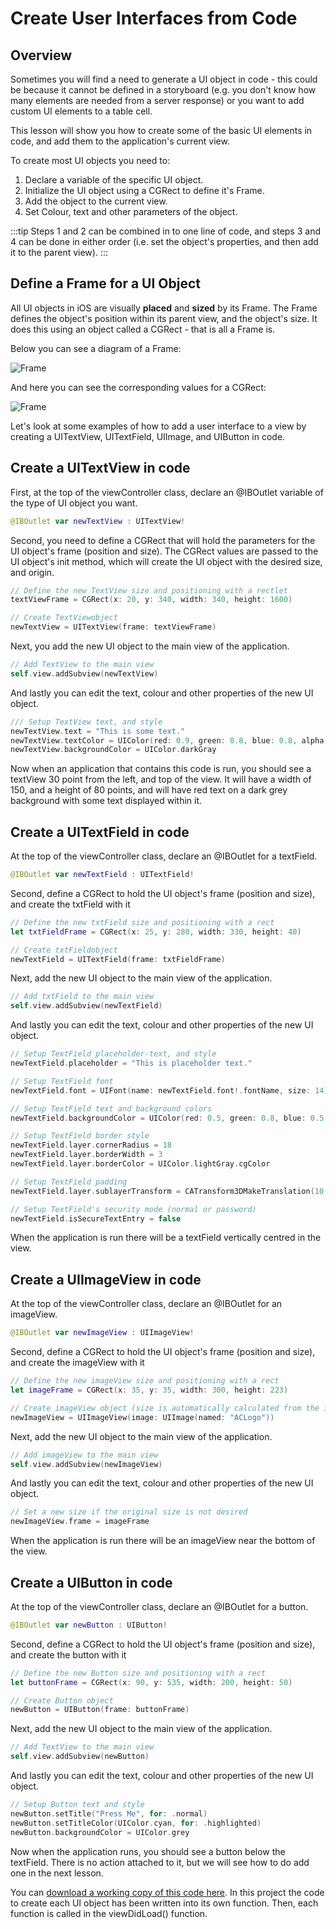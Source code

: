 # Create User Interfaces from Code

## Overview

Sometimes you will find a need to generate a UI object in code - this could be because it cannot be defined in a storyboard (e.g. you don't know how many elements are needed from a server response) or you want to add custom UI elements to a table cell.

This lesson will show you how to create some of the basic UI elements in code, and add them to the application's current view.

To create most UI objects you need to:

1. Declare a variable of the specific UI object.
2. Initialize the UI object using a CGRect to define it's Frame.
3. Add the object to the current view.
4. Set Colour, text and other parameters of the object.

:::tip
Steps 1 and 2 can be combined in to one line of code, and steps 3 and 4 can be done in either order (i.e. set the object's properties, and then add it to the parent view).
:::

## Define a Frame for a UI Object

All UI objects in iOS are visually **placed** and **sized** by its Frame.  The Frame defines the object's position within its parent view, and the object's size.  It does this using an object called a CGRect - that is all a Frame is.

Below you can see a diagram of a Frame:

![Frame](/mad9137/assets/img/CodedUI-Frame.png)

And here you can see the corresponding values for a CGRect:

![Frame](/mad9137/assets/img/CodedUI-CGRect.png)

Let's look at some examples of how to add a user interface to a view by creating a UITextView, UITextField, UIImage, and UIButton in code.

## Create a UITextView in code

First, at the top of the viewController class, declare an @IBOutlet variable of the type of UI object you want.

```swift
@IBOutlet var newTextView : UITextView!
```

Second, you need to define a CGRect that will hold the parameters for the UI object's frame (position and size).  The CGRect values are passed to the UI object's init method, which will create the UI object with the desired size, and origin.

```swift
// Define the new TextView size and positioning with a rectlet
textViewFrame = CGRect(x: 20, y: 340, width: 340, height: 1600)

// Create TextViewobject
newTextView = UITextView(frame: textViewFrame)
```

Next, you add the new UI object to the main view of the application.

```swift
// Add TextView to the main view
self.view.addSubview(newTextView)
```

And lastly you can edit the text, colour and other properties of the new UI object.

```swift
/// Setup TextView text, and style
newTextView.text = "This is some text."
newTextView.textColor = UIColor(red: 0.9, green: 0.8, blue: 0.8, alpha: 1.0)
newTextView.backgroundColor = UIColor.darkGray
```

Now when an application that contains this code is run, you should see a textView 30 point from the left, and top of the view.  It will have a width of 150, and a height of 80 points, and will have red text on a dark grey background with some text displayed within it.

## Create a UITextField in code

At the top of the viewController class, declare an @IBOutlet for a textField.

```swift
@IBOutlet var newTextField : UITextField!
```

Second, define a CGRect to hold the UI object's frame (position and size), and create the txtField with it

```swift
// Define the new txtField size and positioning with a rect
let txtFieldFrame = CGRect(x: 25, y: 280, width: 330, height: 40)

// Create txtFieldobject
newTextField = UITextField(frame: txtFieldFrame)
```

Next, add the new UI object to the main view of the application.

```swift
// Add txtField to the main view
self.view.addSubview(newTextField)
```

And lastly you can edit the text, colour and other properties of the new UI object.

```swift
// Setup TextField placeholder-text, and style
newTextField.placeholder = "This is placeholder text."

// Setup TextField font
newTextField.font = UIFont(name: newTextField.font!.fontName, size: 14)

// Setup TextField text and background colors
newTextField.backgroundColor = UIColor(red: 0.5, green: 0.8, blue: 0.5, alpha: 1.0)newTextField.textColor = UIColor.black

// Setup TextField border style
newTextField.layer.cornerRadius = 18
newTextField.layer.borderWidth = 3
newTextField.layer.borderColor = UIColor.lightGray.cgColor

// Setup TextField padding
newTextField.layer.sublayerTransform = CATransform3DMakeTranslation(10, 0, 0)

// Setup TextField's security mode (normal or password)
newTextField.isSecureTextEntry = false
```

When the application is run there will be a textField vertically centred in the view.

## Create a UIImageView in code

At the top of the viewController class, declare an @IBOutlet for an imageView.

```swift
@IBOutlet var newImageView : UIImageView!
```

Second, define a CGRect to hold the UI object's frame (position and size), and create the imageView with it

```swift
// Define the new imageView size and positioning with a rect
let imageFrame = CGRect(x: 35, y: 35, width: 300, height: 223)

// Create imageView object (size is automatically calculated from the image)
newImageView = UIImageView(image: UIImage(named: "ACLogo"))
```

Next, add the new UI object to the main view of the application.

```swift
// Add imageView to the main view
self.view.addSubview(newImageView)
```

And lastly you can edit the text, colour and other properties of the new UI object.

```swift
// Set a new size if the original size is not desired
newImageView.frame = imageFrame
```

When the application is run there will be an imageView near the bottom of the view.

## Create a UIButton in code

At the top of the viewController class, declare an @IBOutlet for a button.

```swift
@IBOutlet var newButton : UIButton!
```

Second, define a CGRect to hold the UI object's frame (position and size), and create the button with it

```swift
// Define the new Button size and positioning with a rect
let buttonFrame = CGRect(x: 90, y: 535, width: 200, height: 50)

// Create Button object
newButton = UIButton(frame: buttonFrame)
```

Next, add the new UI object to the main view of the application.

```swift
// Add TextView to the main view
self.view.addSubview(newButton)
```

And lastly you can edit the text, colour and other properties of the new UI object.

```swift
// Setup Button text and style
newButton.setTitle("Press Me", for: .normal)
newButton.setTitleColor(UIColor.cyan, for: .highlighted)
newButton.backgroundColor = UIColor.grey
```

Now when the application runs, you should see a button below the textField.  There is no action attached to it, but we will see how to do add one in the next lesson.

You can [download a working copy of this code here](/mad9137/assets/downloads/UIFromCode.zip).  In this project the code to create each UI object has been written into its own function.  Then, each function is called in the viewDidLoad() function.